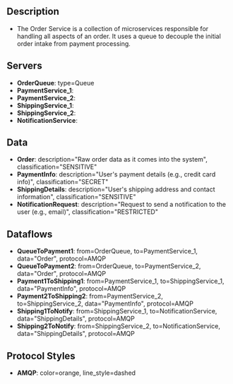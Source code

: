 ## Description
- The Order Service is a collection of microservices responsible for handling all aspects of an order. It uses a queue to decouple the initial order intake from payment processing.

## Servers
- **OrderQueue**: type=Queue
- **PaymentService_1**:
- **PaymentService_2**:
- **ShippingService_1**:
- **ShippingService_2**:
- **NotificationService**:

## Data
- **Order**: description="Raw order data as it comes into the system", classification="SENSITIVE"
- **PaymentInfo**: description="User's payment details (e.g., credit card info)", classification="SECRET"
- **ShippingDetails**: description="User's shipping address and contact information", classification="SENSITIVE"
- **NotificationRequest**: description="Request to send a notification to the user (e.g., email)", classification="RESTRICTED"

## Dataflows
- **QueueToPayment1**: from=OrderQueue, to=PaymentService_1, data="Order", protocol=AMQP
- **QueueToPayment2**: from=OrderQueue, to=PaymentService_2, data="Order", protocol=AMQP
- **Payment1ToShipping1**: from=PaymentService_1, to=ShippingService_1, data="PaymentInfo", protocol=AMQP
- **Payment2ToShipping2**: from=PaymentService_2, to=ShippingService_2, data="PaymentInfo", protocol=AMQP
- **Shipping1ToNotify**: from=ShippingService_1, to=NotificationService, data="ShippingDetails", protocol=AMQP
- **Shipping2ToNotify**: from=ShippingService_2, to=NotificationService, data="ShippingDetails", protocol=AMQP

## Protocol Styles
- **AMQP**: color=orange, line_style=dashed

